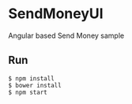 # SendMoneyUI
Angular based Send Money sample

## Run

    $ npm install
    $ bower install
    $ npm start